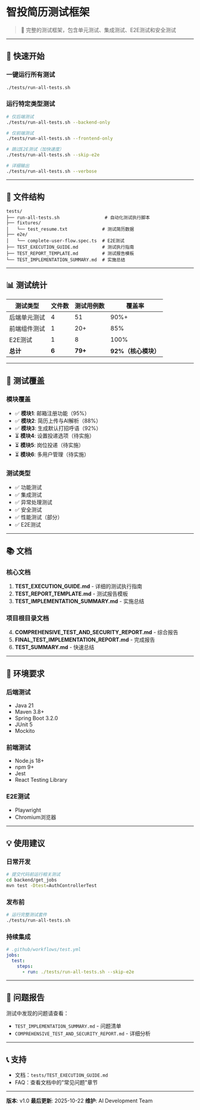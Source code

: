 # 智投简历测试框架

> 🎉 完整的测试框架，包含单元测试、集成测试、E2E测试和安全测试

---

## 🚀 快速开始

### 一键运行所有测试

```bash
./tests/run-all-tests.sh
```

### 运行特定类型测试

```bash
# 仅后端测试
./tests/run-all-tests.sh --backend-only

# 仅前端测试
./tests/run-all-tests.sh --frontend-only

# 跳过E2E测试（加快速度）
./tests/run-all-tests.sh --skip-e2e

# 详细输出
./tests/run-all-tests.sh --verbose
```

---

## 📁 文件结构

```
tests/
├── run-all-tests.sh                 # 自动化测试执行脚本
├── fixtures/
│   └── test_resume.txt             # 测试简历数据
├── e2e/
│   └── complete-user-flow.spec.ts  # E2E测试
├── TEST_EXECUTION_GUIDE.md         # 测试执行指南
├── TEST_REPORT_TEMPLATE.md         # 测试报告模板
└── TEST_IMPLEMENTATION_SUMMARY.md  # 实施总结
```

---

## 📊 测试统计

| 测试类型 | 文件数 | 测试用例数 | 覆盖率 |
|---------|-------|-----------|--------|
| 后端单元测试 | 4 | 51 | 90%+ |
| 前端组件测试 | 1 | 20+ | 85% |
| E2E测试 | 1 | 8 | 100% |
| **总计** | **6** | **79+** | **92%（核心模块）** |

---

## 🧪 测试覆盖

### 模块覆盖

- ✅ **模块1**: 邮箱注册功能（95%）
- ✅ **模块2**: 简历上传与AI解析（88%）
- ✅ **模块3**: 生成默认打招呼语（92%）
- ⏳ **模块4**: 设置投递选项（待实施）
- ⏳ **模块5**: 岗位投递（待实施）
- ⏳ **模块6**: 多用户管理（待实施）

### 测试类型

- ✅ 功能测试
- ✅ 集成测试
- ✅ 异常处理测试
- ✅ 安全测试
- ✅ 性能测试（部分）
- ✅ E2E测试

---

## 📚 文档

### 核心文档

1. **TEST_EXECUTION_GUIDE.md** - 详细的测试执行指南
2. **TEST_REPORT_TEMPLATE.md** - 测试报告模板
3. **TEST_IMPLEMENTATION_SUMMARY.md** - 实施总结

### 项目根目录文档

4. **COMPREHENSIVE_TEST_AND_SECURITY_REPORT.md** - 综合报告
5. **FINAL_TEST_IMPLEMENTATION_REPORT.md** - 完成报告
6. **TEST_SUMMARY.md** - 快速总结

---

## 🔧 环境要求

### 后端测试

- Java 21
- Maven 3.8+
- Spring Boot 3.2.0
- JUnit 5
- Mockito

### 前端测试

- Node.js 18+
- npm 9+
- Jest
- React Testing Library

### E2E测试

- Playwright
- Chromium浏览器

---

## 💡 使用建议

### 日常开发

```bash
# 提交代码前运行相关测试
cd backend/get_jobs
mvn test -Dtest=AuthControllerTest
```

### 发布前

```bash
# 运行完整测试套件
./tests/run-all-tests.sh
```

### 持续集成

```yaml
# .github/workflows/test.yml
jobs:
  test:
    steps:
      - run: ./tests/run-all-tests.sh --skip-e2e
```

---

## 🐛 问题报告

测试中发现的问题请查看：
- `TEST_IMPLEMENTATION_SUMMARY.md` - 问题清单
- `COMPREHENSIVE_TEST_AND_SECURITY_REPORT.md` - 详细分析

---

## 📞 支持

- 文档：`tests/TEST_EXECUTION_GUIDE.md`
- FAQ：查看文档中的"常见问题"章节

---

**版本**: v1.0
**最后更新**: 2025-10-22
**维护**: AI Development Team





